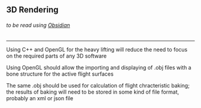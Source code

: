 ## 3D Rendering
###### to be read using [Obsidian](https://obsidian.md/)
---
Using C++ and OpenGL for the heavy lifting will reduce the need to focus on the required parts of any 3D software

Using OpenGL should allow the importing and displaying of .obj files with a bone structure for the active flight surfaces

The same .obj should be used for calculation of flight chracteristic baking; the results of baking will need to be stored in some kind of file format, probably an xml or json file